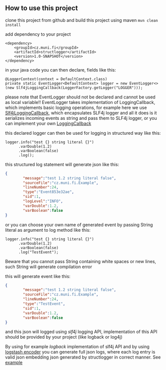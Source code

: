 ## How to use this project
clone this project from github and build this project using maven `mvn clean install`

add dependency to your project 
```
<dependency>
    <groupId>cz.muni.fi</groupId>
    <artifactId>structlogger</artifactId>
    <version>1.0-SNAPSHOT</version>
</dependency>
```

in your java code you can then declare, fields like this:
```
@LoggerContext(context = DefaultContext.class)
private static EventLogger<DefaultContext> logger = new EventLogger<>(new Slf4jLoggingCallback(LoggerFactory.getLogger("LOGGER")));
```

please note that EventLogger should not be declared and cannot be used as local variable!!
EventLogger takes implementation of LoggingCallback, which implements basic logging operations, for example here we use [Slf4jLoggingCallback](structlogger/src/main/java/cz/muni/fi/Slf4jLoggingCallback.java), which encapsulates SLF4j logger and all it does is it serializes incoming events as string and pass them to SLF4j logger, or you can implement your own [LoggingCallback](structlogger/src/main/java/cz/muni/fi/LoggingCallback.java)

this declared logger can then be used for logging in structured way like this:

```
logger.info("test {} string literal {}")
      .varDouble(1.2)
      .varBoolean(false)
      .log();
```

this structured log statement will generate json like this:
```json
{ 
        "message":"test 1.2 string literal false",
        "sourceFile":"cz.muni.fi.Example",
        "lineNumber":24,
        "type":"Event853e32ae",
        "sid":1,
        "logLevel":"INFO",
        "varDouble":1.2,
        "varBoolean":false
}
```

or you can choose your own name of generated event by passing String literal as argument to log method like this:
```
logger.info("test {} string literal {}")
      .varDouble(1.2)
      .varBoolean(false)
      .log("TestEvent");
```
Beware that you cannot pass String containing white spaces or new lines, such String will generate compilation error

this will generate event like this:
```json
{
        "message":"test 1.2 string literal false",
        "sourceFile":"cz.muni.fi.Example",
        "lineNumber":24,
        "type":"TestEvent",
        "sid":1,
        "varDouble":1.2,
        "varBoolean":false
}
```

and this json will logged using *slf4j* logging API, implementation of this API should be provided by your project (like logback or log4j)

By using for example *logback* implementation of slf4j API and by using [logstash encoder](https://github.com/logstash/logstash-logback-encoder) you can generate full json logs, where each log entry is valid json embedding json generated by structlogger in correct manner. See [example](structlogger-example)